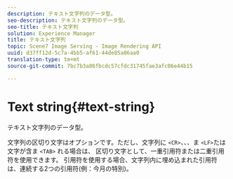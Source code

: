 ```yaml
---
description: テキスト文字列のデータ型。
seo-description: テキスト文字列のデータ型。
seo-title: テキスト文字列
solution: Experience Manager
title: テキスト文字列
topic: Scene7 Image Serving - Image Rendering API
uuid: d37ff12d-5c7a-4bb5-af61-44de85a86aa0
translation-type: tm+mt
source-git-commit: 7bc7b3a86fbcdc57cfdc31745fae3afc06e44b15

---
```



# Text string{#text-string}

テキスト文字列のデータ型。

文字列の区切り文字はオプションです。ただし、文字列に `<CR>`、、、ま `<LF>`たは文字が含ま `<TAB>` れる場合は、 区切り文字として、一重引用符または二重引用符を使用できます。 引用符を使用する場合、文字列内に埋め込まれた引用符は、連続する2つの引用符(例：今月の特別)。